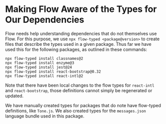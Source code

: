 # Making Flow Aware of the Types for Our Dependencies

Flow needs help understanding dependencies that do not themselves use Flow. For this purpose, we use
`npx flow-typed <package@version>` to create files that describe the types used in a given package. Thus far we have
used this for the following packages, as outlined in these commands:

```shell
npx flow-typed install classnames@2
npx flow-typed install enzyme@3
npx flow-typed install jest@24
npx flow-typed install react-bootstrap@0.32
npx flow-typed install react-intl@2
```

Note that there have been local changes to the flow types for `react-intl` and `react-bootstrap`, those definitions
cannot simply be regenerated or updated.

We have manually created types for packages that do note have flow-typed definitions, like `Tone.js`. We also created types for the `messages.json` language bundle used in this package.
